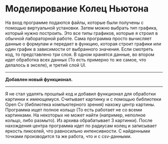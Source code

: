 # Моделирование Колец Ньютона
На вход программе подаются файлы, которые были получены с помощью виртуальной установки. 
Затем можно выбрать тип графика, который нужно построить. Это все типы графиков, которые я строил в обычной лабораторной работе. Сама программа просто вычисляет данные о формулам и передает в функцию, которая строит графики или один график в зависимости от выбранного значения.
Если смотреть код, то представлено три слоя. В одном хранятся данные, во втором идет обработка всех данных (То есть примерно то же самое, что делалось в экселе), и третий слой UI.
____
**Добавлен новый функционал.**
____
Я не стал удалять прошлый код и добавил функционал для обработки картинки к имеющемуся. Считывает картинку и с помощью библиотеки Open Cv (библиотека компьютерного зрения) нахожу центр картины. Программа ищет полное кольцо (То есть работает не со всеми картинками. На некоторых не может найти (например, неполное кольцо, либо размыто). Из архива обрабатывает 3 картинки). 
После нахождения центра программа идет по радиусам колец и записывает яркость пикселей, что равносильно интенсивности. С найденными точками производится та же работа, что и с csv-данными. 
